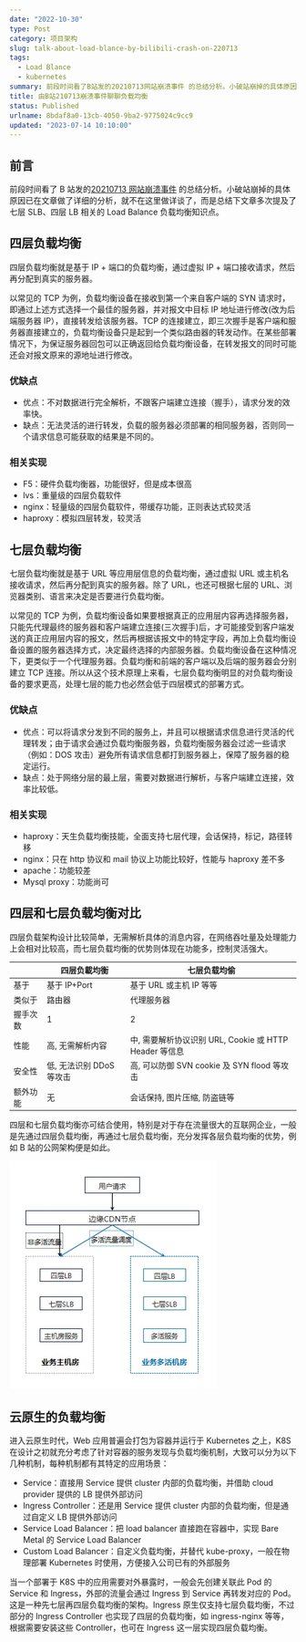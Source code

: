 ```yaml
---
date: "2022-10-30"
type: Post
category: 项目架构
slug: talk-about-load-blance-by-bilibili-crash-on-220713
tags:
  - Load Blance
  - kubernetes
summary: 前段时间看了B站发的20210713网站崩溃事件 的总结分析。小破站崩掉的具体原因已在文章做了详细的分析，就不在这里做详谈了，而是总结下文章多次提及了七层SLB、四层LB相关的 Load Balance 负载均衡知识点。
title: 由B站210713崩溃事件聊聊负载均衡
status: Published
urlname: 8bdaf8a0-13cb-4050-9ba2-9775024c9cc9
updated: "2023-07-14 10:10:00"
---
```


## 前言

前段时间看了 B 站发的[20210713 网站崩溃事件](https://www.bilibili.com/read/cv17521097) 的总结分析。小破站崩掉的具体原因已在文章做了详细的分析，就不在这里做详谈了，而是总结下文章多次提及了七层 SLB、四层 LB 相关的 Load Balance 负载均衡知识点。

## 四层负载均衡

四层负载均衡就是基于 IP + 端口的负载均衡，通过虚拟 IP + 端口接收请求，然后再分配到真实的服务器。

以常见的 TCP 为例，负载均衡设备在接收到第一个来自客户端的 SYN 请求时，即通过上述方式选择一个最佳的服务器，并对报文中目标 IP 地址进行修改(改为后端服务器 IP），直接转发给该服务器。TCP 的连接建立，即三次握手是客户端和服务器直接建立的，负载均衡设备只是起到一个类似路由器的转发动作。在某些部署情况下，为保证服务器回包可以正确返回给负载均衡设备，在转发报文的同时可能还会对报文原来的源地址进行修改。

### 优缺点

- 优点：不对数据进行完全解析，不跟客户端建立连接（握手），请求分发的效率快。
- 缺点：无法灵活的进行转发，负载的服务器必须部署的相同服务器，否则同一个请求信息可能获取的结果是不同的。

### 相关实现

- F5：硬件负载均衡器，功能很好，但是成本很高
- lvs：重量级的四层负载软件
- nginx：轻量级的四层负载软件，带缓存功能，正则表达式较灵活
- haproxy：模拟四层转发，较灵活

## 七层负载均衡

七层负载均衡就是基于 URL 等应用层信息的负载均衡，通过虚拟 URL 或主机名接收请求，然后再分配到真实的服务器。除了 URL，也还可根据七层的 URL、浏览器类别、语言来决定是否要进行负载均衡。

以常见的 TCP 为例，负载均衡设备如果要根据真正的应用层内容再选择服务器，只能先代理最终的服务器和客户端建立连接(三次握手)后，才可能接受到客户端发送的真正应用层内容的报文，然后再根据该报文中的特定字段，再加上负载均衡设备设置的服务器选择方式，决定最终选择的内部服务器。负载均衡设备在这种情况下，更类似于一个代理服务器。负载均衡和前端的客户端以及后端的服务器会分别建立 TCP 连接。所以从这个技术原理上来看，七层负载均衡明显的对负载均衡设备的要求更高，处理七层的能力也必然会低于四层模式的部署方式。

### 优缺点

- 优点：可以将请求分发到不同的服务上，并且可以根据请求信息进行灵活的代理转发；由于请求会通过负载均衡服务器，负载均衡服务器会过滤一些请求（例如：DOS 攻击）避免所有请求信息都打到服务器上，保障了服务器的稳定运行。
- 缺点：处于网络分层的最上层，需要对数据进行解析，与客户端建立连接，效率比较低。

### 相关实现

- haproxy：天生负载均衡技能，全面支持七层代理，会话保持，标记，路径转移
- nginx：只在 http 协议和 mail 协议上功能比较好，性能与 haproxy 差不多
- apache：功能较差
- Mysql proxy：功能尚可

## 四层和七层负载均衡对比

四层负载架构设计比较简单，无需解析具体的消息内容，在网络吞吐量及处理能力上会相对比较高，而七层负载均衡的优势则体现在功能多，控制灵活强大。

|          | 四层负載均衡             | 七层负载均偷                                           |
| -------- | ------------------------ | ------------------------------------------------------ |
| 基于     | 基于 IP+Port             | 基于 URL 或主机 IP 等等                                |
| 类似于   | 路由器                   | 代理服务器                                             |
| 握手次数 | 1                        | 2                                                      |
| 性能     | 高, 无需解析内容         | 中, 需要解析协议识别 URL, Cookie 或 HTTP Header 等信息 |
| 安全性   | 低, 无法识别 DDoS 等攻击 | 高, 可以防御 SVN cookie 及 SYN flood 等攻击            |
| 额外功能 | 无                       | 会话保持, 图片压缩, 防盗链等                           |

四层和七层负载均衡亦可结合使用，特别是对于存在流量很大的互联网企业，一般是先通过四层负载均衡，再通过七层负载均衡，充分发挥各层负载均衡的优势，例如 B 站的公网架构便是如此。

![bilibili architecture](../../images/58e2cff4be5b4287e8fba55831bd4f7c.webp)

## 云原生的负载均衡

进入云原生时代，Web 应用普遍会打包为容器并运行于 Kubernetes 之上，K8S 在设计之初就充分考虑了针对容器的服务发现与负载均衡机制，大致可以分为以下几种机制，每种机制都有其特定的应用场景：

- Service：直接用 Service 提供 cluster 内部的负载均衡，并借助 cloud provider 提供的 LB 提供外部访问
- Ingress Controller：还是用 Service 提供 cluster 内部的负载均衡，但是通过自定义 LB 提供外部访问
- Service Load Balancer：把 load balancer 直接跑在容器中，实现 Bare Metal 的 Service Load Balancer
- Custom Load Balancer：自定义负载均衡，并替代 kube-proxy，一般在物理部署 Kubernetes 时使用，方便接入公司已有的外部服务

当一个部署于 K8S 中的应用需要对外暴露时，一般会先创建关联此 Pod 的 Service 和 Ingress，外部的流量会通过 Ingress 到 Service 再转发对应的 Pod。这是一种先七层再四层负载均衡的架构。Ingress 原生仅支持七层负载均衡，不过部分的 Ingress Controller 也实现了四层的负载均衡，如 ingress-nginx 等等，根据需要安装这些 Controller，也可在 Ingress 这一层实现四层负载均衡。
